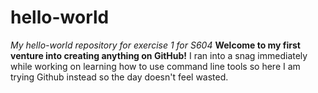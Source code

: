 # hello-world
*My hello-world repository for exercise 1 for S604*
**Welcome to my first venture into creating anything on GitHub!**
I ran into a snag immediately while working on learning how to use command line tools so here I am trying Github instead so the day doesn't feel wasted.
